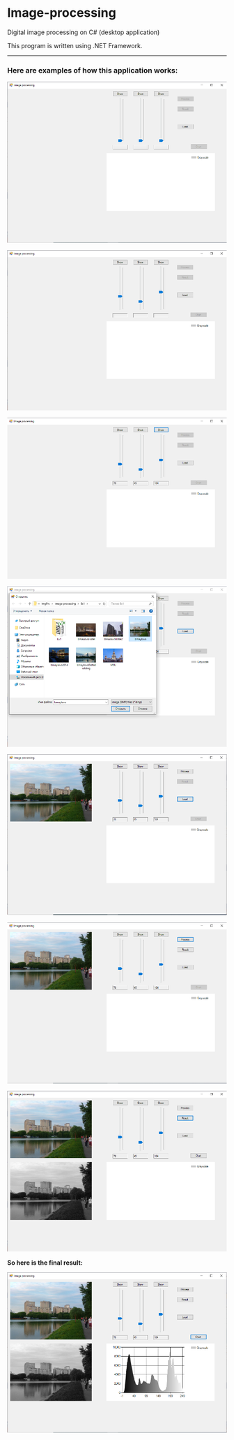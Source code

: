 # Image-processing
Digital image processing on C# (desktop application)

This program is written using .NET Framework.

<hr>

<p><h3>Here are examples of how this application works:</h3></p>

<p><img src="Ex1/Screenshots/Step1.png"></p>

<p><img src="Ex1/Screenshots/Step2.png"></p>

<p><img src="Ex1/Screenshots/Step3.png"></p>

<p><img src="Ex1/Screenshots/Step4.png"></p>

<p><img src="Ex1/Screenshots/Step5.png"></p>

<p><img src="Ex1/Screenshots/Step6.png"></p>

<p><img src="Ex1/Screenshots/Step7.png"></p>

<p><strong>So here is the final result:</strong></p>

<p><img src="Ex1/Screenshots/Result.png"></p>
